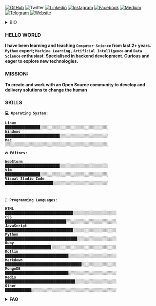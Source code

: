 
[![GitHub](https://img.shields.io/github/followers/MRavariya?style=social)](https://www.github.com/MRavariya)
![Twitter](https://img.shields.io/twitter/url?label=MGRavariya&logo=Twitter&style=social&url=https%3A%2F%2Ftwitter%2Fmgravariya)
[![Linkedin](https://img.shields.io/badge/LinkedIn--_.svg?style=social&logo=linkedin)](https://in.linkedin.com/in/mahesh-ravariya)
[![Instagram](https://img.shields.io/badge/-MRavariya-purple?style=flat-square&logo=Instagram&logoColor=white&link=https://www.instagram.com/mravariya/)](https://www.instagram.com/mravariya/)
[![Facebook](https://img.shields.io/badge/-MRavariya-blue?style=flat-square&logo=Facebook&logoColor=white&link=https://www.facebook.com/mravariya)](https://www.facebook.com/mahesh.g.ravariya)
[![Medium](https://img.shields.io/badge/-MRavariya-black?style=flat-square&logo=Medium&logoColor=white&link=https://medium.com/@mravariya)](https://medium.com/@mravariya)
[![Telegram](https://img.shields.io/badge/-MRavariya-informational?style=flat-square&logo=Telegram&logoColor=white&link=https://telegram.org/@mravariya)](https://telegram.org/@mravariya)
[![Website](https://img.shields.io/badge/-Portfolio-important?style=flat-square&logo=Safari&logoColor=white&link=http://mahesh.work)](http://www.mahesh.work/)

<details>
<summary> BIO </summary>
<b>Name</b>        : <a href="https://www.github.com/mravariya">Mahesh Ravariya</a> <br/>
<b>Designation</b> : MERN Stck Developer
<b>Pronoun</b>     : He / Him <br/>
<b>Location</b>    : Mumbai MH India <br/>
<b>Time Zone</b>   : Asia/Kolkata <br/>
<b>Intrested<b>    : AI/ML Enthusiast
</details>

### HELLO WORLD
I have been learning and teaching ```Computer Science``` from last 2+ years.  ```Python``` expert; ```Machine Learning,``` ```Artificial Intelligence``` and ```Data Science``` enthusiast. Specialised in backend development. Curious and eager to explore new technologies.  

### MISSION:
To create and work with an Open Source community to develop and delivery solutions to change the human

### SKILLS
```text
💻 Operating System:

Linux                   ████████████████░░░░░░░░░░░░░░░░░░░░░░░░░░░░░░░
Windows                 █████████████████████████░░░░░░░░░░░░░░░░░░░░░░
Mac                     ░░░░░░░░░░░░░░░░░░░░░░░░░░░░░░░░░░░░░░░░░░░░░░░ 

```

```text
🔥 Editors:

WebStorm                █████████████████████████░░░░░░░░░░░░░░░░░░░░░░
Vim                     ████████████████░░░░░░░░░░░░░░░░░░░░░░░░░░░░░░░
Visual Studio Code      ██████████████████████░░░░░░░░░░░░░░░░░░░░░░░░░

```

```text


💬 Programming Languages: 

HTML                    ███████████████████████████████░░░░░░░░░░░░░░░░░░░░
CSS                     ████████████████████████████░░░░░░░░░░░░░░░░░░░░░░░
JavaScript              ███████████████████████████████░░░░░░░░░░░░░░░░░░░░
Python                  █████████████████████████████████░░░░░░░░░░░░░░░░░░
Ruby                    █████████████████████░░░░░░░░░░░░░░░░░░░░░░░░░░░░░░
Kotlin                  █████████████████████████████░░░░░░░░░░░░░░░░░░░░░░
Markdown                ███████████████████████████████████░░░░░░░░░░░░░░░░
MongoDB                 █████████████████████████████░░░░░░░░░░░░░░░░░░░░░░
Redis                   ████████████████████████████████░░░░░░░░░░░░░░░░░░░
Other                   ████████████░░░░░░░░░░░░░░░░░░░░░░░░░░░░░░░░░░░░░░░

```

<details>
  <summary> FAQ </summary>
- 🔭 I’m currently working on ........ <a href="https://github.com/mravariya/portfolio">Portfolio</a><br/>
- 🌱 I’m currently learning .......... <a href="">Data Science</a><br/>
- 👯 I’m looking to collaborate on ... <a href="">TensorFlow </a><br/>
- 🤔 I’m looking for help with ....... <a href="">ml5.js </a><br/>
- 💬 Ask me about .................... <a href="">Python, Machine Learning, Artificial Intelligence and Data Science </a><br/>
- 📫 How to reach me: ................ Email :<a href = "mailto:mravariya01@gmail.com">Click Here</a> | Twitter :<a href = "https://twitter.com/mgravariya">MGRavariya</a> | Telegram :<a href = "https://telegram.org/@mravariya">MRavariya</a><br/>
- 😄 Pronouns: ... He / Him<br/>
- ⚡ Fun fact: ... <br/>
</details>
